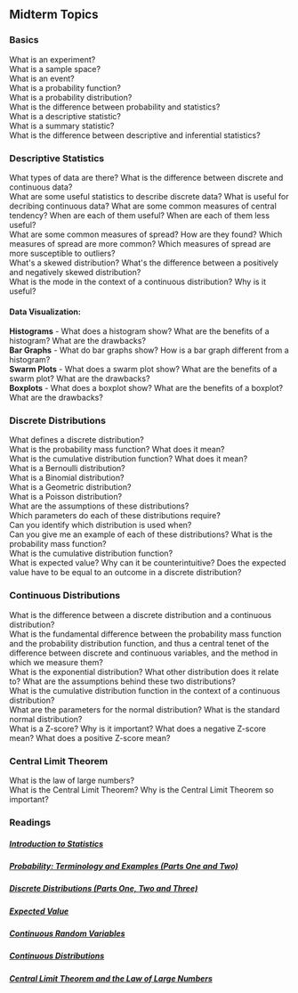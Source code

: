 ## Midterm Topics

### Basics
What is an experiment?  
What is a sample space?  
What is an event?  
What is a probability function?  
What is a probability distribution?  
What is the difference between probability and statistics?  
What is a descriptive statistic?  
What is a summary statistic?  
What is the difference between descriptive and inferential statistics?

### Descriptive Statistics
What types of data are there? What is the difference between discrete and continuous data?  
What are some useful statistics to describe discrete data? What is useful for decribing continuous data?
What are some common measures of central tendency? When are each of them useful? When are each of them less useful?  
What are some common measures of spread? How are they found? Which measures of spread are more common? Which measures of spread are more susceptible to outliers?  
What's a skewed distribution? What's the difference between a positively and negatively skewed distribution?  
What is the mode in the context of a continuous distribution? Why is it useful?  

#### Data Visualization:
**Histograms** - What does a histogram show? What are the benefits of a histogram? What are the drawbacks?  
**Bar Graphs** - What do bar graphs show? How is a bar graph different from a histogram?   
**Swarm Plots** - What does a swarm plot show? What are the benefits of a swarm plot? What are the drawbacks?  
**Boxplots** - What does a boxplot show? What are the benefits of a boxplot? What are the drawbacks?


### Discrete Distributions
What defines a discrete distribution?  
What is the probability mass function? What does it mean?  
What is the cumulative distribution function? What does it mean?  
What is a Bernoulli distribution?  
What is a Binomial distribution?  
What is a Geometric distribution?  
What is a Poisson distribution?  
What are the assumptions of these distributions?  
Which parameters do each of these distributions require?  
Can you identify which distribution is used when?  
Can you give me an example of each of these distributions?   What is the probability mass function?  
What is the cumulative distribution function?  
What is expected value? Why can it be counterintuitive? Does the expected value have to be equal to an outcome in a discrete distribution?

### Continuous Distributions
What is the difference between a discrete distribution and a continuous distribution?  
What is the fundamental difference between the probability mass function and the probability distribution function, and thus a central tenet of the difference between discrete and continuous variables, and the method in which we measure them?  
What is the exponential distribution? What other distribution does it relate to? What are the assumptions behind these two distributions?  
What is the cumulative distribution function in the context of a continuous distribution?  
What are the parameters for the normal distribution? What is the standard normal distribution?  
What is a Z-score? Why is it important? What does a negative Z-score mean? What does a positive Z-score mean?  

### Central Limit Theorem
What is the law of large numbers?  
What is the Central Limit Theorem? Why is the Central Limit Theorem so important?

### Readings

##### [Introduction to Statistics](https://ocw.mit.edu/courses/mathematics/18-05-introduction-to-probability-and-statistics-spring-2014/readings/MIT18_05S14_Reading10a.pdf)

##### [Probability: Terminology and Examples (Parts One and Two)](https://ocw.mit.edu/courses/mathematics/18-05-introduction-to-probability-and-statistics-spring-2014/readings/MIT18_05S14_Reading2.pdf)

##### [Discrete Distributions (Parts One, Two and Three)](https://ocw.mit.edu/courses/mathematics/18-05-introduction-to-probability-and-statistics-spring-2014/readings/MIT18_05S14_Reading4a.pdf)

##### [Expected Value](https://ocw.mit.edu/courses/mathematics/18-05-introduction-to-probability-and-statistics-spring-2014/readings/MIT18_05S14_Reading4b.pdf)

##### [Continuous Random Variables](https://ocw.mit.edu/courses/mathematics/18-05-introduction-to-probability-and-statistics-spring-2014/readings/MIT18_05S14_Reading5b.pdf)

##### [Continuous Distributions](https://ocw.mit.edu/courses/mathematics/18-05-introduction-to-probability-and-statistics-spring-2014/readings/MIT18_05S14_Reading5b.pdf)

##### [Central Limit Theorem and the Law of Large Numbers](https://ocw.mit.edu/courses/mathematics/18-05-introduction-to-probability-and-statistics-spring-2014/readings/MIT18_05S14_Reading6b.pdf)
